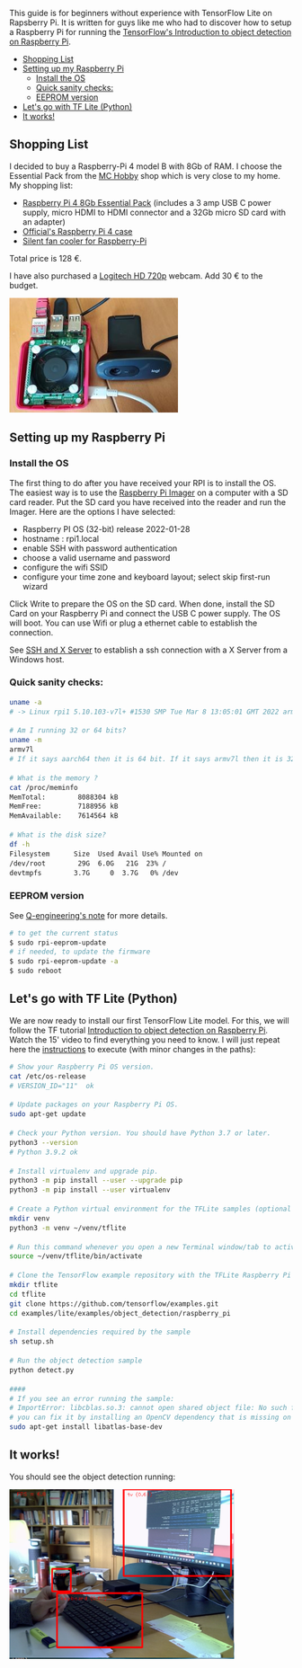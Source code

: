 This guide is for beginners without experience with TensorFlow Lite on Rapsberry Pi. It is written for guys like me who had to discover how to setup a Raspberry Pi for running the [TensorFlow's Introduction to object detection on Raspberry Pi](https://www.youtube.com/watch?v=mNjXEybFn98&list=PLQY2H8rRoyvz_anznBg6y3VhuSMcpN9oe). 


- [Shopping List](#shopping-list)
- [Setting up my Raspberry Pi](#setting-up-my-raspberry-pi)
  - [Install the OS](#install-the-os)
  - [Quick sanity checks:](#quick-sanity-checks)
  - [EEPROM version](#eeprom-version)
- [Let's go with TF Lite (Python)](#lets-go-with-tf-lite-python)
- [It works!](#it-works)

## Shopping List
I decided to buy a Raspberry-Pi 4 model B with 8Gb of RAM. I choose the Essential Pack from the [MC Hobby](https://shop.mchobby.be/) shop which is very close to my home. My shopping list:
- [Raspberry Pi 4 8Gb Essential Pack](https://shop.mchobby.be/en/raspberry-pi-4/1858-raspberry-pi-4-8-go-de-ram-in-stock--3232100018587.html) (includes a 3 amp USB C power supply, micro HDMI to HDMI connector and a 32Gb micro SD card with an adapter)
- [Official's Raspberry Pi 4 case](https://shop.mchobby.be/en/raspberry-pi-4-case/1607-official-s-raspberry-pi-4-case-3232100016071.html) 
- [Silent fan cooler for Raspberry-Pi](https://shop.mchobby.be/en/raspberry-pi-4/1659-silent-fan-cooler-for-raspberry-pi-3232100016590-garatronic.html?search_query=RASP-VENTILA-PI4-MK2&results=565)

Total price is 128 €. 
  
I have also purchased a [Logitech HD 720p](https://www.logitech.com/en-us/products/webcams/c270-hd-webcam.960-000694.html) webcam. Add 30 € to the budget.

![tflite01](/assets/images/tflite01-00.jpg)

## Setting up my Raspberry Pi
### Install the OS
The first thing to do after you have received your RPI is to install the OS. The easiest way is to use the [Raspberry Pi Imager](https://www.raspberrypi.com/software/) on a computer with a SD card reader. Put the SD card you have received into the reader and run the Imager. Here are the options I have selected: 
- Raspberry PI OS (32-bit) release 2022-01-28
- hostname : rpi1.local
- enable SSH with password authentication
- choose a valid username and password
- configure the wifi SSID
- configure your time zone and keyboard layout; select skip first-run wizard

Click Write to prepare the OS on the SD card. When done, install the SD Card on your Raspberry Pi and connect the USB C power supply. The OS will boot. You can use Wifi or plug a ethernet cable to establish the connection.

See [SSH and X Server](./00-SSH%20and%20X%20Server.md) to establish a ssh connection with a X Server from a Windows host.

### Quick sanity checks:
```bash
uname -a
# -> Linux rpi1 5.10.103-v7l+ #1530 SMP Tue Mar 8 13:05:01 GMT 2022 armv7l GNU/Linux

# Am I running 32 or 64 bits?
uname -m
armv7l
# If it says aarch64 then it is 64 bit. If it says armv7l then it is 32 bit

# What is the memory ?
cat /proc/meminfo
MemTotal:        8088304 kB
MemFree:         7188956 kB
MemAvailable:    7614564 kB

# What is the disk size?
df -h
Filesystem      Size  Used Avail Use% Mounted on
/dev/root        29G  6.0G   21G  23% /
devtmpfs        3.7G     0  3.7G   0% /dev
```

### EEPROM version
See [Q-engineering's note](https://qengineering.eu/install-opencv-4.5-on-raspberry-pi-4.html) for more details.

```bash
# to get the current status
$ sudo rpi-eeprom-update
# if needed, to update the firmware
$ sudo rpi-eeprom-update -a
$ sudo reboot
```

## Let's go with TF Lite (Python)

We are now ready to install our first TensorFlow Lite model. For this, we will follow the TF tutorial [Introduction to object detection on Raspberry Pi](https://www.youtube.com/watch?v=mNjXEybFn98&list=PLQY2H8rRoyvz_anznBg6y3VhuSMcpN9oe). Watch the 15' video to find everything you need to know. I will just repeat here the [instructions](https://gist.github.com/khanhlvg/bbeb5e4ccfca6cbcf18508a44f5964be) to execute (with minor changes in the paths): 

```bash
# Show your Raspberry Pi OS version.
cat /etc/os-release
# VERSION_ID="11"  ok

# Update packages on your Raspberry Pi OS.
sudo apt-get update

# Check your Python version. You should have Python 3.7 or later.
python3 --version
# Python 3.9.2 ok

# Install virtualenv and upgrade pip.
python3 -m pip install --user --upgrade pip
python3 -m pip install --user virtualenv

# Create a Python virtual environment for the TFLite samples (optional but strongly recommended)
mkdir venv
python3 -m venv ~/venv/tflite

# Run this command whenever you open a new Terminal window/tab to activate the environment.
source ~/venv/tflite/bin/activate

# Clone the TensorFlow example repository with the TFLite Raspberry Pi samples.
mkdir tflite
cd tflite
git clone https://github.com/tensorflow/examples.git
cd examples/lite/examples/object_detection/raspberry_pi

# Install dependencies required by the sample
sh setup.sh

# Run the object detection sample
python detect.py

####
# If you see an error running the sample:
# ImportError: libcblas.so.3: cannot open shared object file: No such file or directory
# you can fix it by installing an OpenCV dependency that is missing on your Raspberry Pi.
sudo apt-get install libatlas-base-dev
```

## It works!
You should see the object detection running:

![tflite01](/assets/images/tflite01-01.png)